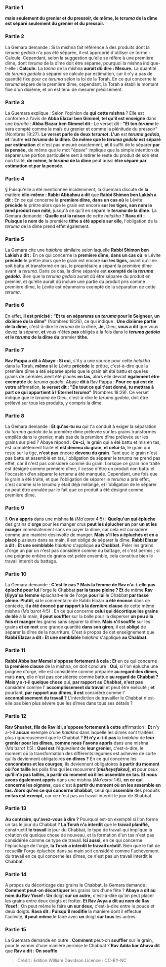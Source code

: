 
### Partie 1
<b>mais seulement du grenier et du pressoir, de même, le <i>teruma</i> de la dîme est séparé seulement du grenier et du pressoir.</b>

### Partie 2
La Gemara demande : Si la mishna fait référence à des produits dont la <i>teruma gedola</i> n'a pas été séparée, il est approprié d'utiliser ce terme : Calcule. Cependant, selon la suggestion qu'elle se réfère à une première dîme, dont <i>teruma</i> de la dîme doit être séparée, pourquoi la mishna indique-t-elle : <b>Calcule.</b> La <i>tanna</i> de la mishna <b>aurait dû dire : Mesure.</b> La quantité de <i>teruma gedola</i> à séparer se calcule par estimation, car il n'y a pas de quantité fixe pour ce <i>teruma</i> selon la loi de la Torah. En ce qui concerne le <i>teruma</i> séparé de la première dîme, cependant, la Torah a établi le montant fixe d'un dixième, et on est tenu de mesurer précisément.

### Partie 3
La Guemara explique : Selon l'opinion de <b>qui</b> <b>cette mishna</b> ? Elle est conforme à l'avis de <b>Abba Elazar ben Gimmel, tel qu'il est enseigné</b> dans une <i>baraita</i> : <b>Abba Elazar ben Gimmel dit :</b> Le verset dit : <b>"Et ton <i>teruma</i></b> te sera compté comme le maïs du grenier et comme la plénitude du pressoir" (Nombres 18:27). <b>Le verset parle de deux <i>terumot</i>. L'un</b> est <b><i>teruma gedola</i>, et</b> l'autre <b>est <i>teruma</i> de la dîme. De même que le <i>teruma gedola</i> est séparé par estimation</b> et n'est pas mesuré exactement, <b>et</b> il suffit de le séparer <b>par la pensée,</b> de même que le mot "épave" implique que la simple intention de séparer une portion particulière sert à retirer le reste du produit de son état non traité, <b>de même, le <i>teruma</i> de la dîme</b> peut aussi <b>être séparé par estimation et par la pensée.</b>

### Partie 4
§ Puisqu'elle a été mentionnée incidemment, la Guemara discute de <b>la</b> matière <b>elle-même : Rabbi Abbahou a dit</b> que <b>Rabbi Shimon ben Lakish a dit :</b> En ce qui concerne la <b>première dîme, dans un cas où</b> le Lévite <b>précède</b> le prêtre alors que le grain est encore <b>sur les tiges, son nom le rend produit non mité,</b> jusqu'à ce qu'il en sépare le <b><i>teruma</i> de la dîme.</b> La Gemara demande : <b>Quelle est la raison</b> de cette <i>halakha</i> ? <b>Rava dit : Puisque le nom de</b> la première <b>tithe a été appelé sur elle,</b> l'obligation de la <i>teruma</i> de la dîme prend effet également.

### Partie 5
La Gemara cite une <i>halakha</i> similaire selon laquelle <b>Rabbi Shimon ben Lakish a dit :</b> En ce qui concerne la <b>première dîme, dans un cas où</b> le Lévite <b>précède</b> le prêtre alors que le grain est encore <b>sur les tiges,</b> avant qu'il ne soit battu et transformé en tas, le propriétaire a séparé la première dîme avant la <i>teruma</i>. Dans ce cas, la dîme séparée est <b>exempté de la <i>teruma gedola</i>.</b> Bien que la <i>teruma gedola</i> aurait dû être séparée du produit en premier, et qu'elle aurait dû inclure une partie du produit pris comme première dîme, le Lévite est néanmoins exempté de la séparation de cette <i>teruma</i>.

### Partie 6
En effet, <b>il est précisé : "Et tu en sépareras un <i>teruma</i> pour le Seigneur, un dixième de la dîme"</b> (Nombres 18:26), ce qui indique : <b>Une dixième partie de la dîme,</b> c'est-à-dire le <i>teruma</i> de la dîme, <b>Je,</b> Dieu, <b>vous a dit</b> que vous devez la séparer, <b>et</b> vous n'êtes <b>pas</b> obligés à la fois dans le <b><i>teruma gedola</i> et le <i>teruma</i> de la dîme du</b> premier <b>tithe.</b>

### Partie 7
<b>Rav Pappa a dit à Abaye : Si oui,</b> s'il y a une source pour cette <i>halakha</i> dans la Torah, <b>même si</b> le Lévite <b>précède</b> le prêtre, c'est-à-dire que la première dîme a été séparée après que le grain ait été battu et que les grains de céréales aient été placés <b>en tas,</b> alors elle devrait <b>également être exemptée</b> de <i>teruma gedola</i>. Abaye <b>dit à</b> Rav Pappa : <b>Pour ce qui est de votre</b> affirmation, <b>le verset dit : "De tout ce qui t'est donné, tu mettras à part ce qui appartient à l'Eternel <i>teruma</i>"</b> (Nombres 18:29). Ce verset indique que le <i>teruma</i> de Dieu, c'est-à-dire le <i>teruma gedola</i>, doit être prélevé sur tous les produits, y compris la dîme.

### Partie 8
La Gemara demande : <b>Et qu'as-tu vu</b> qui t'a conduit à exiger la séparation du <i>teruma gedola</i> de la première dîme prélevée sur les grains transformés empilés dans le grenier, mais pas de la première dîme prélevée sur les grains sur pied ? Abaye répond : <b>Ce-ci,</b> le grain qui a été battu et mis en tas, est complètement traité et <b>est devenu du grain, et celui-là,</b> le grain qui reste sur la tige, <b>n'est pas</b> encore <b>devenu du grain.</b> Tant que le grain n'est pas battu et assemblé en tas, l'obligation de séparer le <i>teruma</i> ne prend pas effet, car il n'est pas considéré comme du grain. Lorsque ce grain non traité est désigné comme première dîme, il cesse d'être un produit non battu et l'occasion d'en séparer le <i>teruma</i> a été manquée. Cependant, une fois que le grain a été traité, et que l'obligation de séparer le <i>teruma</i> a pris effet, c'est comme si le <i>teruma</i> y était déjà mélangé, et l'obligation de le séparer ne peut être annulée par le fait que ce produit a été désigné comme première dîme.

### Partie 9
§ <b>On a appris</b> dans une mishna <b>là</b> (<i>Ma'asrot</i> 4:5) : <b>Quelqu'un qui épluche</b> des grains d'<b>orge</b> pour les manger crus <b>peut les éplucher un</b> par <b>un et les manger</b> immédiatement sans en payer la dîme, car cela est considéré comme une manière désinvolte de manger. <b>Mais s'il les a épluchés et en a placé</b> plusieurs dans sa main, il est obligé</b> de séparer la dîme. <b>Rabbi Elazar a dit : Et une semblable</b> <i>halakha</i> s'applique <b>au Chabbat.</b> Peler les grains d'orge un par un n'est pas considéré comme du battage, et c'est permis ; si une poignée entière de grains est pelée ensemble, cela constitue bien le travail interdit du battage.

### Partie 10
La Gemara demande : <b>C'est le cas ? Mais la femme de Rav n'a-t-elle pas épluché pour lui</b> l'orge le Chabbat <b>par la tasse pleine ? Et</b> de même <b>Rav Ḥiyya'sa femme</b> épluchait-elle</b> de l'orge <b>pour lui</b> le Chabbat <b>par tasse pleine. Plutôt, si</b> le commentaire de Rabbi Elazar <b>a été énoncé</b> dans ce contexte, <b>il a été énoncé par rapport à la dernière clause</b> de cette même mishna (<i>Ma'asrot</i> 4:5) : En ce qui concerne <b>celui qui décortique les grains de blé</b> à la main, <b>il peut souffler</b> sur la balle pour la disperser <b>un peu à la fois et manger</b> les grains sans séparer la dîme. <b>Mais s'il souffle</b> sur les grains <b>et en met</b> une grande quantité <b>dans son giron,</b> il est <b>obligé</b> de séparer la dîme de la nourriture. C'est à propos de cet enseignement que <b>Rabbi Elazar a dit : Et une semblable</b> <i>halakha</i> s'applique <b>au Chabbat.</b>

### Partie 11
<b>Rabbi Abba bar Memel s'oppose fortement à cela : Et</b> en ce qui concerne <b>la première clause</b> de la mishna, on doit conclure : <b>Oui,</b> si l'on épluche une poignée d'orge, elle est considérée comme préparée <b>au regard des dîmes,</b> mais <b>non,</b> elle n'est pas considérée comme battue <b>au regard de Chabbat ? Mais y a-t-il quelque chose</b> qui, <b>par rapport au Chabbat, n'est pas</b> considéré comme l' <b>accomplissement du travail</b> et peut être exécuté ; <b>et</b> pourtant, <b>par rapport aux dîmes, il est</b> considéré comme l' <b>accomplissement du travail ?</b> L'interdiction de travailler le Chabbat n'est-elle pas bien plus sévère que les dîmes dans tous ses détails ?

### Partie 12
<b>Rav Sheshet, fils de Rav Idi, s'oppose fortement à cette</b> affirmation : <b>Et</b> n'y a-t-il <b>aucun</b> exemple d'une <i>halakha</i> dans laquelle les dîmes sont traitées plus rigoureusement que le Chabbat ? <b>Et n'y a-t-il pas</b> la <i>halakha</i> de <b>leur grenier pour les dîmes, comme nous l'avons appris</b> dans une mishna (<i>Ma'asrot</i> 1:5) : <b>Quel est</b> l'équivalent de <b>leur grenier,</b> c'est-à-dire, le moment où la transformation des différents légumes est achevée de sorte qu'ils deviennent obligatoires <b>en dîmes ?</b> En ce qui concerne les <b>concombres et les courges,</b> ils deviennent obligatoires <b>à partir du moment où l'on taille</b> les poils fins qui les recouvrent <b>[<i>misheyefaksu</i>], et</b> pour ceux <b>qu'il n'a pas taillés, à partir du moment où il les assemble en tas. Et nous avons également appris</b> dans une mishna (<i>Ma'asrot</i> 1:6), <b>en ce qui concerne les oignons,</b> que c'est <b>à partir du moment où on les assemble en tas. Alors qu'en ce qui concerne Shabbat,</b> celui qui <b>assemble</b> des produits <b>en tas est exempt,</b> car ce n'est pas un travail interdit le jour de Shabbat.

### Partie 13
<b>Au contraire, qu'avez-vous à dire ?</b> Pourquoi est-on exempté si l'on forme un tas le jour du Chabbat ? <b>La Torah n'a interdit</b> que le <b>travail planifié,</b> constructif <b>le travail</b> le jour du Chabbat, le type de travail qui implique la création de quelque chose de nouveau, et la formation d'un tas n'est pas considérée comme ce type de travail. <b>Ici aussi,</b> en ce qui concerne l'épluchage de l'orge, <b>la Torah a interdit le travail créatif.</b> Bien que le fait de recueillir l'orge épluchée dans sa main soit considéré comme l'achèvement du travail en ce qui concerne les dîmes, ce n'est pas un travail interdit le Chabbat.

### Partie 14
A propos du décorticage des grains le Chabbat, la Gemara demande : <b>Comment peut-on décortiquer</b> les grains lors d'une fête ? <b>Abaye a dit au nom du Rav Yosef : Un</b> doigt <b>sur un autre,</b> c'est-à-dire qu'on peut placer les grains entre deux doigts et frotter. <b>Et Rav Avya a dit au nom de Rav Yosef :</b> On peut même le faire <b>un sur deux,</b> c'est-à-dire entre le pouce et deux doigts. <b>Rava dit : Puisqu'il modifie</b> la manière dont il effectue l'activité, <b>il peut même</b> le faire avec <b>un</b> doigt <b>sur tous</b> les autres.

### Partie 15
La Guemara demande en outre : <b>Comment</b> peut-on <b>souffler</b> sur le grain, pour le vanner d'une manière permise le Chabbat ? <b>Rav Adda bar Ahava dit</b> que <b>Rav a dit : On souffle</b>

>Crédit : Edition William Davidson
>Licence : CC-BY-NC
